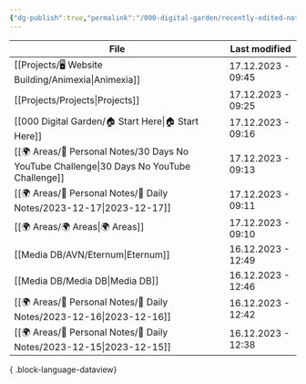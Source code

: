 ```yaml
---
{"dg-publish":true,"permalink":"/000-digital-garden/recently-edited-notes/","dgPassFrontmatter":true,"noteIcon":"1","created":"2023-12-14T09:05:52.599+05:30","updated":"2023-12-14T09:12:44.868+05:30"}
---
```


| File                                                                                         | Last modified      |
| -------------------------------------------------------------------------------------------- | ------------------ |
| [[Projects/🖥 Website Building/Animexia\|Animexia]]                                       | 17.12.2023 - 09:45 |
| [[Projects/Projects\|Projects]]                                                           | 17.12.2023 - 09:25 |
| [[000 Digital Garden/🏠 Start Here\|🏠 Start Here]]                                       | 17.12.2023 - 09:16 |
| [[🌍 Areas/📧 Personal Notes/30 Days No YouTube Challenge\|30 Days No YouTube Challenge]] | 17.12.2023 - 09:13 |
| [[🌍 Areas/📧 Personal Notes/📓 Daily Notes/2023-12-17\|2023-12-17]]                      | 17.12.2023 - 09:11 |
| [[🌍 Areas/🌍 Areas\|🌍 Areas]]                                                           | 17.12.2023 - 09:10 |
| [[Media DB/AVN/Eternum\|Eternum]]                                                         | 16.12.2023 - 12:49 |
| [[Media DB/Media DB\|Media DB]]                                                           | 16.12.2023 - 12:46 |
| [[🌍 Areas/📧 Personal Notes/📓 Daily Notes/2023-12-16\|2023-12-16]]                      | 16.12.2023 - 12:42 |
| [[🌍 Areas/📧 Personal Notes/📓 Daily Notes/2023-12-15\|2023-12-15]]                      | 16.12.2023 - 12:38 |

{ .block-language-dataview}